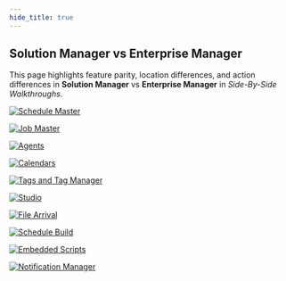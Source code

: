 ```yaml
---
hide_title: true
---
```


## Solution Manager vs Enterprise Manager 

This page highlights feature parity, location differences, and action differences in **Solution Manager** vs **Enterprise Manager** in *Side-By-Side Walkthroughs*.

<div class="grid-container">

<div class="grid-item">

[![Schedule Master](../static/img/Schedule_Master.png)](https://sma1980-my.sharepoint.com/:v:/g/personal/rweesner_smatechnologies_com/EUqkTvyQ7vxCjyb8L1P3A_4B7eIsDeIUf03k5xT3RpeWxA?e=nacT9h&nav=eyJyZWZlcnJhbEluZm8iOnsicmVmZXJyYWxBcHAiOiJTdHJlYW1XZWJBcHAiLCJyZWZlcnJhbFZpZXciOiJTaGFyZURpYWxvZy1MaW5rIiwicmVmZXJyYWxBcHBQbGF0Zm9ybSI6IldlYiIsInJlZmVycmFsTW9kZSI6InZpZXcifX0%3D)

</div>

<div class="grid-item">

[![Job Master](../static/img/Job_Master.png)](https://sma1980-my.sharepoint.com/:v:/g/personal/rweesner_smatechnologies_com/EXaqsVG8qvpIovPEBKFK03EBeQz3IquSdfcf0cfk2-a_hA?e=5opgPV&nav=eyJyZWZlcnJhbEluZm8iOnsicmVmZXJyYWxBcHAiOiJTdHJlYW1XZWJBcHAiLCJyZWZlcnJhbFZpZXciOiJTaGFyZURpYWxvZy1MaW5rIiwicmVmZXJyYWxBcHBQbGF0Zm9ybSI6IldlYiIsInJlZmVycmFsTW9kZSI6InZpZXcifX0%3D)

</div>

<div class="grid-item">

[![Agents](../static/img/Agents.png)](https://sma1980-my.sharepoint.com/:v:/g/personal/rweesner_smatechnologies_com/EXy_zyj0lQlIqaDYUUhGGS0B0rTh6FpYcnsgCQ7paBptMA?e=fco3fs&nav=eyJyZWZlcnJhbEluZm8iOnsicmVmZXJyYWxBcHAiOiJTdHJlYW1XZWJBcHAiLCJyZWZlcnJhbFZpZXciOiJTaGFyZURpYWxvZy1MaW5rIiwicmVmZXJyYWxBcHBQbGF0Zm9ybSI6IldlYiIsInJlZmVycmFsTW9kZSI6InZpZXcifX0%3D)

</div>

<div class="grid-item">

[![Calendars](../static/img/Calendars.png)](https://sma1980-my.sharepoint.com/:v:/g/personal/rweesner_smatechnologies_com/EUcSvc4URLlJgqXm_4UacT4B0bldc4460kOTmNneGtjU3A?e=bSBYhr&nav=eyJyZWZlcnJhbEluZm8iOnsicmVmZXJyYWxBcHAiOiJTdHJlYW1XZWJBcHAiLCJyZWZlcnJhbFZpZXciOiJTaGFyZURpYWxvZy1MaW5rIiwicmVmZXJyYWxBcHBQbGF0Zm9ybSI6IldlYiIsInJlZmVycmFsTW9kZSI6InZpZXcifX0%3D)

</div>

<div class="grid-item">

[![Tags and Tag Manager](../static/img/Tags_and_Tag_Manager.png)](https://sma1980-my.sharepoint.com/:v:/g/personal/rweesner_smatechnologies_com/ERLqjmefrMNMlPBLwd6hDAQBCsa1nmJw4UO9pXKxjpYScw?e=Z7L2eP&nav=eyJyZWZlcnJhbEluZm8iOnsicmVmZXJyYWxBcHAiOiJTdHJlYW1XZWJBcHAiLCJyZWZlcnJhbFZpZXciOiJTaGFyZURpYWxvZy1MaW5rIiwicmVmZXJyYWxBcHBQbGF0Zm9ybSI6IldlYiIsInJlZmVycmFsTW9kZSI6InZpZXcifX0%3D)

</div>

<div class="grid-item">

[![Studio](../static/img/Studio.png)](https://sma1980-my.sharepoint.com/:v:/g/personal/rweesner_smatechnologies_com/EcZyxx9hwOZGjOfzlgW4mxIBel7ZRx2g9Wk-598dtwarFQ?e=hcdQxn&nav=eyJyZWZlcnJhbEluZm8iOnsicmVmZXJyYWxBcHAiOiJTdHJlYW1XZWJBcHAiLCJyZWZlcnJhbFZpZXciOiJTaGFyZURpYWxvZy1MaW5rIiwicmVmZXJyYWxBcHBQbGF0Zm9ybSI6IldlYiIsInJlZmVycmFsTW9kZSI6InZpZXcifX0%3D)


</div>

<div class="grid-item">

[![File Arrival](../static/img/File_Arrival.png)](https://sma1980-my.sharepoint.com/:v:/g/personal/rweesner_smatechnologies_com/Eb68jSzG4CZJtkFEBa3jZbYB8m3UnYi3n71OZ4mrYp1WIQ?e=KNwquB&nav=eyJyZWZlcnJhbEluZm8iOnsicmVmZXJyYWxBcHAiOiJTdHJlYW1XZWJBcHAiLCJyZWZlcnJhbFZpZXciOiJTaGFyZURpYWxvZy1MaW5rIiwicmVmZXJyYWxBcHBQbGF0Zm9ybSI6IldlYiIsInJlZmVycmFsTW9kZSI6InZpZXcifX0%3D)

</div>

<div class="grid-item">

[![Schedule Build](../static/img/Schedule_Build.png)](https://sma1980-my.sharepoint.com/:v:/g/personal/rweesner_smatechnologies_com/EUfX8Htp32NPuEkzG4JEJZ4BtB6AHbPWBYL5j06YDKEUng?e=NgtiDj&nav=eyJyZWZlcnJhbEluZm8iOnsicmVmZXJyYWxBcHAiOiJTdHJlYW1XZWJBcHAiLCJyZWZlcnJhbFZpZXciOiJTaGFyZURpYWxvZy1MaW5rIiwicmVmZXJyYWxBcHBQbGF0Zm9ybSI6IldlYiIsInJlZmVycmFsTW9kZSI6InZpZXcifX0%3DR)

</div>

<div class="grid-item">

[![Embedded Scripts](../static/img/Embedded_Scripts.png)](https://sma1980-my.sharepoint.com/:v:/g/personal/rweesner_smatechnologies_com/ESJtJDL-DG9Nnj5yyyKp22gBGgWLgx76Pt9IzCbXzU86Ow?e=SpVexn&nav=eyJyZWZlcnJhbEluZm8iOnsicmVmZXJyYWxBcHAiOiJTdHJlYW1XZWJBcHAiLCJyZWZlcnJhbFZpZXciOiJTaGFyZURpYWxvZy1MaW5rIiwicmVmZXJyYWxBcHBQbGF0Zm9ybSI6IldlYiIsInJlZmVycmFsTW9kZSI6InZpZXcifX0%3D)
</div>

<div class="grid-item">

[![Notification Manager](../static/img/Notification_Manager.png)](https://sma1980-my.sharepoint.com/:v:/g/personal/rweesner_smatechnologies_com/EVlQpKHkgWVKkKn0hPtkMFcBh_FIMKq9lquUPGGpkcx7Aw?e=dq1uS7&nav=eyJyZWZlcnJhbEluZm8iOnsicmVmZXJyYWxBcHAiOiJTdHJlYW1XZWJBcHAiLCJyZWZlcnJhbFZpZXciOiJTaGFyZURpYWxvZy1MaW5rIiwicmVmZXJyYWxBcHBQbGF0Zm9ybSI6IldlYiIsInJlZmVycmFsTW9kZSI6InZpZXcifX0%3D)

</div>

</div>